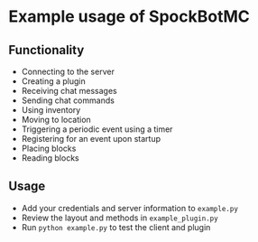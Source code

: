 # Example usage of SpockBotMC

## Functionality
- Connecting to the server
- Creating a plugin
- Receiving chat messages
- Sending chat commands
- Using inventory
- Moving to location
- Triggering a periodic event using a timer
- Registering for an event upon startup
- Placing blocks
- Reading blocks

## Usage
- Add your credentials and server information to ```example.py```
- Review the layout and methods in ```example_plugin.py```
- Run ```python example.py``` to test the client and plugin
